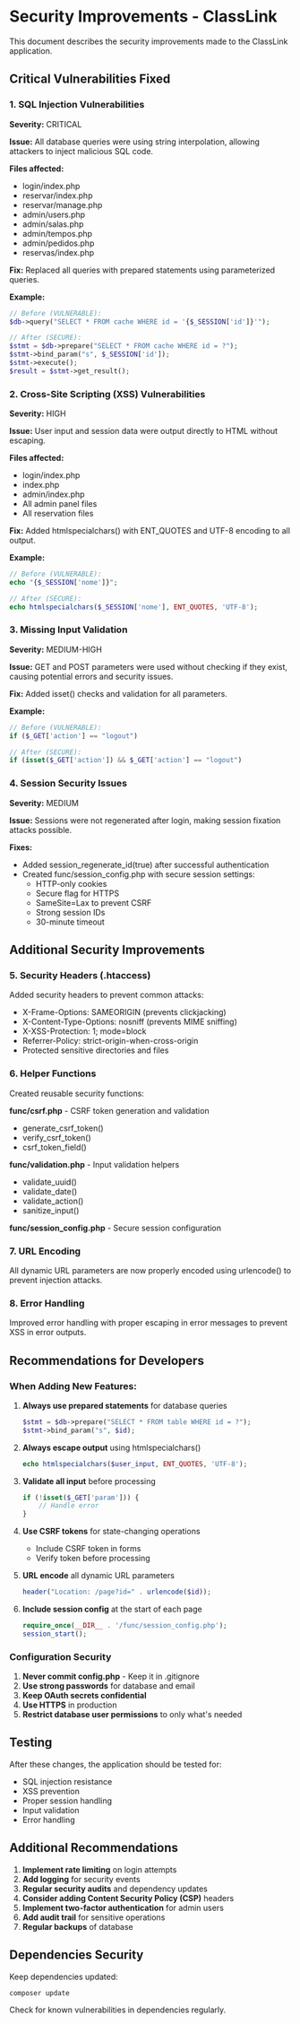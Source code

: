 # Security Improvements - ClassLink

This document describes the security improvements made to the ClassLink application.

## Critical Vulnerabilities Fixed

### 1. SQL Injection Vulnerabilities
**Severity:** CRITICAL

**Issue:** All database queries were using string interpolation, allowing attackers to inject malicious SQL code.

**Files affected:**
- login/index.php
- reservar/index.php
- reservar/manage.php
- admin/users.php
- admin/salas.php
- admin/tempos.php
- admin/pedidos.php
- reservas/index.php

**Fix:** Replaced all queries with prepared statements using parameterized queries.

**Example:**
```php
// Before (VULNERABLE):
$db->query("SELECT * FROM cache WHERE id = '{$_SESSION['id']}'");

// After (SECURE):
$stmt = $db->prepare("SELECT * FROM cache WHERE id = ?");
$stmt->bind_param("s", $_SESSION['id']);
$stmt->execute();
$result = $stmt->get_result();
```

### 2. Cross-Site Scripting (XSS) Vulnerabilities
**Severity:** HIGH

**Issue:** User input and session data were output directly to HTML without escaping.

**Files affected:**
- login/index.php
- index.php
- admin/index.php
- All admin panel files
- All reservation files

**Fix:** Added htmlspecialchars() with ENT_QUOTES and UTF-8 encoding to all output.

**Example:**
```php
// Before (VULNERABLE):
echo "{$_SESSION['nome']}";

// After (SECURE):
echo htmlspecialchars($_SESSION['nome'], ENT_QUOTES, 'UTF-8');
```

### 3. Missing Input Validation
**Severity:** MEDIUM-HIGH

**Issue:** GET and POST parameters were used without checking if they exist, causing potential errors and security issues.

**Fix:** Added isset() checks and validation for all parameters.

**Example:**
```php
// Before (VULNERABLE):
if ($_GET['action'] == "logout")

// After (SECURE):
if (isset($_GET['action']) && $_GET['action'] == "logout")
```

### 4. Session Security Issues
**Severity:** MEDIUM

**Issue:** Sessions were not regenerated after login, making session fixation attacks possible.

**Fixes:**
- Added session_regenerate_id(true) after successful authentication
- Created func/session_config.php with secure session settings:
  - HTTP-only cookies
  - Secure flag for HTTPS
  - SameSite=Lax to prevent CSRF
  - Strong session IDs
  - 30-minute timeout

## Additional Security Improvements

### 5. Security Headers (.htaccess)
Added security headers to prevent common attacks:
- X-Frame-Options: SAMEORIGIN (prevents clickjacking)
- X-Content-Type-Options: nosniff (prevents MIME sniffing)
- X-XSS-Protection: 1; mode=block
- Referrer-Policy: strict-origin-when-cross-origin
- Protected sensitive directories and files

### 6. Helper Functions
Created reusable security functions:

**func/csrf.php** - CSRF token generation and validation
- generate_csrf_token()
- verify_csrf_token()
- csrf_token_field()

**func/validation.php** - Input validation helpers
- validate_uuid()
- validate_date()
- validate_action()
- sanitize_input()

**func/session_config.php** - Secure session configuration

### 7. URL Encoding
All dynamic URL parameters are now properly encoded using urlencode() to prevent injection attacks.

### 8. Error Handling
Improved error handling with proper escaping in error messages to prevent XSS in error outputs.

## Recommendations for Developers

### When Adding New Features:

1. **Always use prepared statements** for database queries
   ```php
   $stmt = $db->prepare("SELECT * FROM table WHERE id = ?");
   $stmt->bind_param("s", $id);
   ```

2. **Always escape output** using htmlspecialchars()
   ```php
   echo htmlspecialchars($user_input, ENT_QUOTES, 'UTF-8');
   ```

3. **Validate all input** before processing
   ```php
   if (!isset($_GET['param'])) {
       // Handle error
   }
   ```

4. **Use CSRF tokens** for state-changing operations
   - Include CSRF token in forms
   - Verify token before processing

5. **URL encode** all dynamic URL parameters
   ```php
   header("Location: /page?id=" . urlencode($id));
   ```

6. **Include session config** at the start of each page
   ```php
   require_once(__DIR__ . '/func/session_config.php');
   session_start();
   ```

### Configuration Security

1. **Never commit config.php** - Keep it in .gitignore
2. **Use strong passwords** for database and email
3. **Keep OAuth secrets confidential**
4. **Use HTTPS** in production
5. **Restrict database user permissions** to only what's needed

## Testing

After these changes, the application should be tested for:
- SQL injection resistance
- XSS prevention
- Proper session handling
- Input validation
- Error handling

## Additional Recommendations

1. **Implement rate limiting** on login attempts
2. **Add logging** for security events
3. **Regular security audits** and dependency updates
4. **Consider adding Content Security Policy (CSP)** headers
5. **Implement two-factor authentication** for admin users
6. **Add audit trail** for sensitive operations
7. **Regular backups** of database

## Dependencies Security

Keep dependencies updated:
```bash
composer update
```

Check for known vulnerabilities in dependencies regularly.

